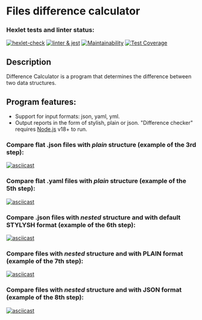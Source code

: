 # Files difference calculator


### Hexlet tests and linter status:
[![hexlet-check](https://github.com/Vasily7277/frontend-project-46/actions/workflows/hexlet-check.yml/badge.svg)](https://github.com/Vasily7277/frontend-project-46/actions/workflows/hexlet-check.yml)
[![linter & jest](https://github.com/Vasily7277/frontend-project-46/actions/workflows/linter&jest.yml/badge.svg)](https://github.com/Vasily7277/frontend-project-46/actions/workflows/linter&jest.yml)
[![Maintainability](https://api.codeclimate.com/v1/badges/7cb2e37150d0257c9bba/maintainability)](https://codeclimate.com/github/Vasily7277/frontend-project-46/maintainability)
[![Test Coverage](https://api.codeclimate.com/v1/badges/7cb2e37150d0257c9bba/test_coverage)](https://codeclimate.com/github/Vasily7277/frontend-project-46/test_coverage)


## Description
Difference Calculator is a program that determines the difference between two data structures.

## Program features:
- Support for input formats: json, yaml, yml.
- Output reports in the form of stylish, plain or json.
"Difference checker" requires [Node.js](https://nodejs.org/) v18+ to run.

### Compare flat .json files with *plain* structure (example of the 3rd step):

[![asciicast](https://asciinema.org/a/YXB8zMwvaPsTQUUFl8kCy6hJn.svg)](https://asciinema.org/a/YXB8zMwvaPsTQUUFl8kCy6hJn)

### Compare flat .yaml files with *plain* structure (example of the 5th step):

[![asciicast](https://asciinema.org/a/qhR8ItKkATxbgSFhcEwZBBb89.svg)](https://asciinema.org/a/qhR8ItKkATxbgSFhcEwZBBb89)

### Compare .json files with *nested* structure and with default STYLYSH format (example of the 6th step):

[![asciicast](https://asciinema.org/a/BjectNRs9zHdNmzXgM3GZxWaD.svg)](https://asciinema.org/a/BjectNRs9zHdNmzXgM3GZxWaD)

### Compare files with *nested* structure and with PLAIN format (example of the 7th step):

[![asciicast](https://asciinema.org/a/LXUREwp5B2eKs7zTXIskn3i1V.svg)](https://asciinema.org/a/LXUREwp5B2eKs7zTXIskn3i1V)

### Compare files with *nested* structure and with JSON format (example of the 8th step):

[![asciicast](https://asciinema.org/a/sfCf5hOKnfMdQAOUz8LjV7FoV.svg)](https://asciinema.org/a/sfCf5hOKnfMdQAOUz8LjV7FoV)